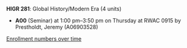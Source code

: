 **HIGR 281**: Global History/Modern Era (4 units)

- **A00** (Seminar) at 1:00 pm–3:50 pm on Thursday at RWAC 0915 by Prestholdt, Jeremy (A06903528)

[Enrollment numbers over time](./HIGR281.tsv)
